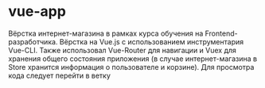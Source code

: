 # vue-app
Вёрстка интернет-магазина в рамках курса обучения на Frontend-разработчика.
Вёрстка на Vue.js с использованием инструментария Vue-CLI.
Также использовал Vue-Router для навигации и Vuex для хранения общего состояния приложения (в случае интернет-магазина в Store хранится информация о пользователе и корзине).
Для просмотра кода следует перейти в ветку 
